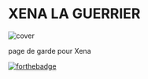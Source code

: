 # XENA LA GUERRIER 
![cover](https://video-images.vice.com/articles/6154236b70cbdf0099ecd7ac/lede/1632904244872-xena.jpeg?crop=0.6549xw:1xh;0.1861xw,0xh)

page de garde pour Xena

[![forthebadge](https://forthebadge.com/images/badges/validated-html5.svg)](https://forthebadge.com)